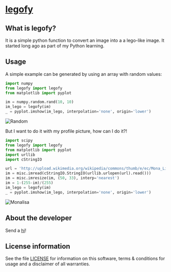 [legofy](http://oliveirarodolfo.github.io/legofy)
======

What is legofy?
---------------

It is a simple python function to convert an image into a a lego-like image. It
started long ago as part of my Python learning.


Usage
-----

A simple example can be generated by using an array with random values:
```python
import numpy
from legofy import legofy
from matplotlib import pyplot

im = numpy.random.rand(10, 10)
im_lego = legofy(im)
_ = pyplot.imshow(im_lego, interpolation='none', origin='lower')
```

![Random](https://github.com/oliveirarodolfo/legofy/blob/gh-pages/images/rand-lego.png)

But I want to do it with my profile picture, how can I do it?!
  
```python
import scipy
from legofy import legofy
from matplotlib import pyplot
import urllib
import cStringIO

url = 'http://upload.wikimedia.org/wikipedia/commons/thumb/e/ec/Mona_Lisa%2C_by_Leonardo_da_Vinci%2C_from_C2RMF_retouched.jpg/161px-Mona_Lisa%2C_by_Leonardo_da_Vinci%2C_from_C2RMF_retouched.jpg'
im = misc.imread(cStringIO.StringIO(urllib.urlopen(url).read()))
im = misc.imresize(im, (50, 33), interp='nearest')
im = 1-(255-im)/(255)
im_lego = legofy(im)
_ = pyplot.imshow(im_lego, interpolation='none', origin='lower')
```

![Monalisa](https://github.com/oliveirarodolfo/legofy/blob/gh-pages/images/mona-lego.png)

About the developer
-------------------

Send a [hi](mailto:hi@roliveira.me)!


License information
-------------------

See the file [LICENSE](https://github.com/oliveirarodolfo/legofy/blob/master/LICENSE) for information on this software, terms & conditions
for usage and a disclaimer of all warranties.
